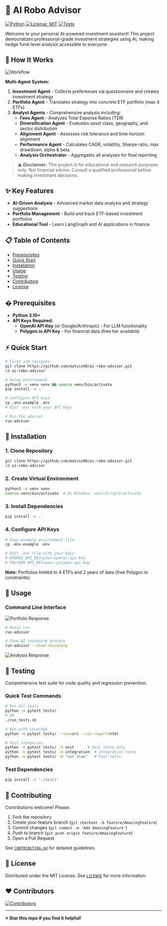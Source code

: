 # 🤖 AI Robo Advisor

[![Python](https://img.shields.io/badge/python-3.10+-blue.svg)](https://www.python.org/downloads/)
[![License: MIT](https://img.shields.io/badge/License-MIT-yellow.svg)](https://opensource.org/licenses/MIT)
[![Tests](https://img.shields.io/badge/tests-pytest-green.svg)](https://pytest.org/)

Welcome to your personal AI-powered investment assistant! This project democratizes professional-grade investment strategies using AI, making hedge fund-level analysis accessible to everyone.

## 🎯 How It Works

![Workflow](assets/workflow.png)

**Multi-Agent System:**
1. **Investment Agent** - Collects preferences via questionnaire and creates investment strategy
2. **Portfolio Agent** - Translates strategy into concrete ETF portfolio (max 4 ETFs)
3. **Analyst Agents** - Comprehensive analysis including:
   - **Fees Agent** - Analyzes Total Expense Ratios (TER)
   - **Diversification Agent** - Evaluates asset class, geography, and sector distribution
   - **Alignment Agent** - Assesses risk tolerance and time horizon alignment
   - **Performance Agent** - Calculates CAGR, volatility, Sharpe ratio, max drawdown, alpha & beta
   - **Analysis Orchestrator** - Aggregates all analyses for final reporting

> **⚠️ Disclaimer:** This project is for educational and research purposes only. Not financial advice. Consult a qualified professional before making investment decisions.

## ✨ Key Features

- **AI-Driven Analysis** - Advanced market data analysis and strategy suggestions
- **Portfolio Management** - Build and track ETF-based investment portfolios  
- **Educational Tool** - Learn LangGraph and AI applications in finance

## 📋 Table of Contents
- [Prerequisites](#prerequisites)
- [Quick Start](#quick-start)
- [Installation](#installation)
- [Usage](#usage)
- [Testing](#testing)
- [Contributing](#contributing)
- [License](#license)

## � Prerequisites

- **Python 3.10+** 
- **API Keys Required:**
  - **OpenAI API Key** (or Google/Anthropic) - For LLM functionality
  - **Polygon.io API Key** - For financial data (free tier available)

## ⚡ Quick Start

```bash
# Clone and navigate
git clone https://github.com/matvix90/ai-robo-advisor.git
cd ai-robo-advisor

# Setup environment
python3 -m venv venv && source venv/bin/activate
pip install -e .

# Configure API keys
cp .env.example .env
# Edit .env with your API keys

# Run the advisor
run-advisor
```  

## 🚀 Installation

### 1. Clone Repository
```bash
git clone https://github.com/matvix90/ai-robo-advisor.git
cd ai-robo-advisor
```

### 2. Create Virtual Environment
```bash
python3 -m venv venv
source venv/bin/activate  # On Windows: venv\Scripts\activate
```

### 3. Install Dependencies
```bash
pip install -e .
```

### 4. Configure API Keys
```bash
# Copy example environment file
cp .env.example .env

# Edit .env file with your keys:
# OPENAI_API_KEY=your-openai-api-key
# POLYGON_API_KEY=your-polygon-api-key
```

**Note:** Portfolios limited to 4 ETFs and 2 years of data (free Polygon.io constraints).

## 💼 Usage

### Command Line Interface
![Portfolio Response](assets/portfolio-response.png)

```bash
# Basic run
run-advisor

# Show AI reasoning process
run-advisor --show-reasoning
```

![Analysis Response](assets/analysis-response.png)

## 🧪 Testing

Comprehensive test suite for code quality and regression prevention.

### Quick Test Commands
```bash
# Run all tests
python -m pytest tests/ 
# OR
./run_tests.sh

# Run with coverage
python -m pytest tests/ --cov=src --cov-report=html

# Test categories
python -m pytest tests/ -m unit      # Unit tests only
python -m pytest tests/ -m integration  # Integration tests
python -m pytest tests/ -m "not slow"   # Fast tests
```

### Test Dependencies
```bash
pip install -e ".[test]"
```

## 🤝 Contributing

Contributions welcome! Please:
1. Fork the repository
2. Create your feature branch (`git checkout -b feature/AmazingFeature`)
3. Commit changes (`git commit -m 'Add AmazingFeature'`)
4. Push to branch (`git push origin feature/AmazingFeature`)
5. Open a Pull Request

See [`CONTRIBUTING.md`](CONTRIBUTING.md) for detailed guidelines.

## 📄 License

Distributed under the MIT License. See [`LICENSE`](LICENSE) for more information.

## ❤️ Contributors

[![Contributors](https://contrib.rocks/image?repo=matvix90/ai-robo-advisor)](https://github.com/matvix90/ai-robo-advisor/graphs/contributors)

---

**⭐ Star this repo if you find it helpful!**